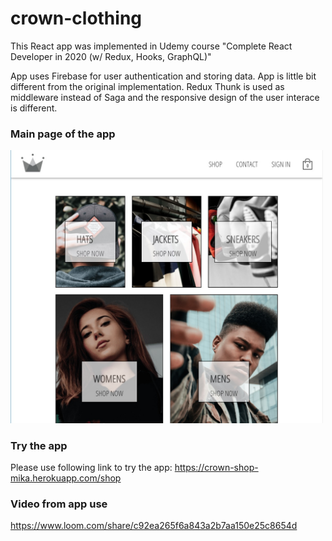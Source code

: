 # crown-clothing

This React app was implemented in Udemy course "Complete React Developer in 2020 (w/ Redux, Hooks, GraphQL)"

App uses Firebase for user authentication and storing data. App is little bit different from the original implementation. Redux Thunk is used as middleware instead of Saga and the responsive design of the user interace is different.

### Main page of the app

<img src="https://github.com/mtleinon/training/blob/master/images/crownClothing.jpg" width="500px">

### Try the app

Please use following link to try the app: https://crown-shop-mika.herokuapp.com/shop

### Video from app use

https://www.loom.com/share/c92ea265f6a843a2b7aa150e25c8654d
